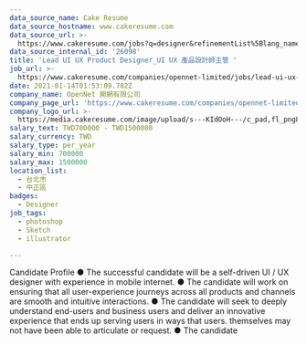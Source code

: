 ```yaml
---
data_source_name: Cake Resume
data_source_hostname: www.cakeresume.com
data_source_url: >-
  https://www.cakeresume.com/jobs?q=designer&refinementList%5Blang_name%5D%5B0%5D=English&refinementList%5Bsalary_type%5D=per_year
data_source_internal_id: '26098'
title: 'Lead UI UX Product Designer_UI UX 產品設計師主管 '
job_url: >-
  https://www.cakeresume.com/companies/opennet-limited/jobs/lead-ui-ux-product-designer_ui-ux-product-designer
date: 2021-01-14T01:53:09.782Z
company_name: OpenNet 開網有限公司
company_page_url: 'https://www.cakeresume.com/companies/opennet-limited'
company_logo_url: >-
  https://media.cakeresume.com/image/upload/s---KIdOoH---/c_pad,fl_png8,h_200,w_200/v1574663536/bzaybcelyff1kqaqhhmr.png
salary_text: TWD700000 - TWD1500000
salary_currency: TWD
salary_type: per_year
salary_min: 700000
salary_max: 1500000
location_list:
  - 台北市
  - 中正區
badges:
  - Designer
job_tags:
  - photoshop
  - Sketch
  - illustrator

---
```


Candidate Profile ● The successful candidate will be a self-driven UI / UX designer with experience in mobile internet. ● The candidate will work on ensuring that all user-experience journeys across all products and channels are smooth and intuitive interactions. ● The candidate will seek to deeply understand end-users and business users and deliver an innovative experience that ends up serving users in ways that users. themselves may not have been able to articulate or request. ● The candidate 